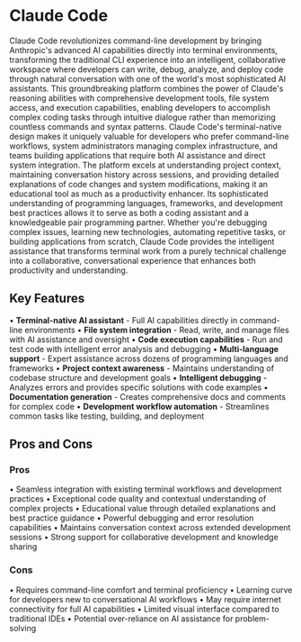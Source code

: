 # Claude Code

Claude Code revolutionizes command-line development by bringing Anthropic's advanced AI capabilities directly into terminal environments, transforming the traditional CLI experience into an intelligent, collaborative workspace where developers can write, debug, analyze, and deploy code through natural conversation with one of the world's most sophisticated AI assistants. This groundbreaking platform combines the power of Claude's reasoning abilities with comprehensive development tools, file system access, and execution capabilities, enabling developers to accomplish complex coding tasks through intuitive dialogue rather than memorizing countless commands and syntax patterns. Claude Code's terminal-native design makes it uniquely valuable for developers who prefer command-line workflows, system administrators managing complex infrastructure, and teams building applications that require both AI assistance and direct system integration. The platform excels at understanding project context, maintaining conversation history across sessions, and providing detailed explanations of code changes and system modifications, making it an educational tool as much as a productivity enhancer. Its sophisticated understanding of programming languages, frameworks, and development best practices allows it to serve as both a coding assistant and a knowledgeable pair programming partner. Whether you're debugging complex issues, learning new technologies, automating repetitive tasks, or building applications from scratch, Claude Code provides the intelligent assistance that transforms terminal work from a purely technical challenge into a collaborative, conversational experience that enhances both productivity and understanding.

## Key Features

• **Terminal-native AI assistant** - Full AI capabilities directly in command-line environments
• **File system integration** - Read, write, and manage files with AI assistance and oversight
• **Code execution capabilities** - Run and test code with intelligent error analysis and debugging
• **Multi-language support** - Expert assistance across dozens of programming languages and frameworks
• **Project context awareness** - Maintains understanding of codebase structure and development goals
• **Intelligent debugging** - Analyzes errors and provides specific solutions with code examples
• **Documentation generation** - Creates comprehensive docs and comments for complex code
• **Development workflow automation** - Streamlines common tasks like testing, building, and deployment

## Pros and Cons

### Pros
• Seamless integration with existing terminal workflows and development practices
• Exceptional code quality and contextual understanding of complex projects
• Educational value through detailed explanations and best practice guidance
• Powerful debugging and error resolution capabilities
• Maintains conversation context across extended development sessions
• Strong support for collaborative development and knowledge sharing

### Cons
• Requires command-line comfort and terminal proficiency
• Learning curve for developers new to conversational AI workflows
• May require internet connectivity for full AI capabilities
• Limited visual interface compared to traditional IDEs
• Potential over-reliance on AI assistance for problem-solving